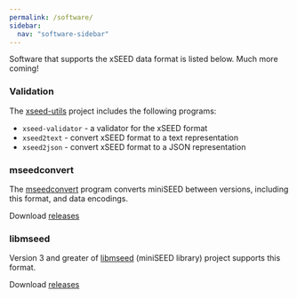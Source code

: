 ```yaml
---
permalink: /software/
sidebar:
  nav: "software-sidebar"
---
```


Software that supports the xSEED data format is listed below.  Much
more coming!

### Validation

The [xseed-utils](https://github.com/iris-edu/xseed-utils) project includes
the following programs:

* `xseed-validator` - a validator for the xSEED format
* `xseed2text` - convert xSEED format to a text representation
* `xseed2json` - convert xSEED format to a JSON representation

### mseedconvert

The [mseedconvert](https://github.com/iris-edu/mseedconvert) program
converts miniSEED between versions, including this format, and data
encodings.

Download [releases](https://github.com/iris-edu/mseedconvert/releases)

### libmseed

Version 3 and greater of
[libmseed](https://github.com/iris-edu/libmseed) (miniSEED library)
project supports this format.

Download [releases](https://github.com/iris-edu/libmseed/releases)
